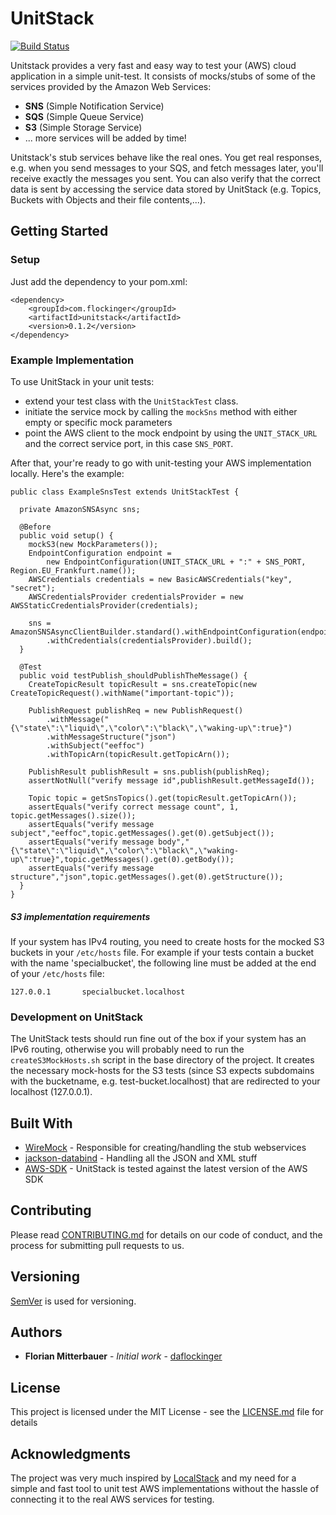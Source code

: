 # UnitStack
[![Build Status](https://travis-ci.org/daflockinger/unitstack.svg?branch=master)](https://travis-ci.org/daflockinger/unitstack)

Unitstack provides a very fast and easy way to test your (AWS) cloud application in a simple unit-test.
It consists of mocks/stubs of some of the services provided by the Amazon Web Services:
* **SNS** (Simple Notification Service)
* **SQS** (Simple Queue Service)
* **S3** (Simple Storage Service)
* ... more services will be added by time!

Unitstack's stub services behave like the real ones. You get real responses, 
e.g. when you send messages to your SQS, and fetch messages later, you'll receive exactly 
the messages you sent. 
You can also verify that the correct data is sent by accessing the service data 
stored by UnitStack (e.g. Topics, Buckets with Objects and their file contents,...).

## Getting Started

### Setup
Just add the dependency to your pom.xml:
```
<dependency>
    <groupId>com.flockinger</groupId>
    <artifactId>unitstack</artifactId>
    <version>0.1.2</version>
</dependency>
```

### Example Implementation

To use UnitStack in your unit tests:
* extend your test class with the ``UnitStackTest`` class. 
* initiate the service mock by calling the ``mockSns`` method with either
empty or specific mock parameters
* point the AWS client to the mock endpoint by using the
``UNIT_STACK_URL`` and the correct service port, in this case ``SNS_PORT``.

After that, your're ready to go with unit-testing your AWS implementation locally.
Here's the example:
```
public class ExampleSnsTest extends UnitStackTest {

  private AmazonSNSAsync sns;

  @Before
  public void setup() {
    mockS3(new MockParameters());
    EndpointConfiguration endpoint =
        new EndpointConfiguration(UNIT_STACK_URL + ":" + SNS_PORT, Region.EU_Frankfurt.name());
    AWSCredentials credentials = new BasicAWSCredentials("key", "secret");
    AWSCredentialsProvider credentialsProvider = new AWSStaticCredentialsProvider(credentials);

    sns = AmazonSNSAsyncClientBuilder.standard().withEndpointConfiguration(endpoint)
        .withCredentials(credentialsProvider).build();
  } 

  @Test
  public void testPublish_shouldPublishTheMessage() {
    CreateTopicResult topicResult = sns.createTopic(new CreateTopicRequest().withName("important-topic"));
    
    PublishRequest publishReq = new PublishRequest()
        .withMessage("{\"state\":\"liquid\",\"color\":\"black\",\"waking-up\":true}")
        .withMessageStructure("json")
        .withSubject("eeffoc")
        .withTopicArn(topicResult.getTopicArn());
    
    PublishResult publishResult = sns.publish(publishReq);
    assertNotNull("verify message id",publishResult.getMessageId());
    
    Topic topic = getSnsTopics().get(topicResult.getTopicArn());
    assertEquals("verify correct message count", 1, topic.getMessages().size());
    assertEquals("verify message subject","eeffoc",topic.getMessages().get(0).getSubject());
    assertEquals("verify message body","{\"state\":\"liquid\",\"color\":\"black\",\"waking-up\":true}",topic.getMessages().get(0).getBody());
    assertEquals("verify message structure","json",topic.getMessages().get(0).getStructure());
  }
}
```

##### S3 implementation requirements

If your system has IPv4 routing, you need to create hosts for the mocked S3 buckets in your ``/etc/hosts`` file. 
For example if your tests contain a bucket with the name 'specialbucket', the following line must be added
at the end of your ``/etc/hosts`` file:
```
127.0.0.1       specialbucket.localhost
```

### Development on UnitStack

The UnitStack tests should run fine out of the box if your system has an IPv6 routing, 
otherwise you will probably need to run the ``createS3MockHosts.sh`` script in the base directory of the project.
It creates the necessary mock-hosts for the S3 tests (since S3 expects subdomains with the bucketname, e.g.
test-bucket.localhost) that are redirected to your localhost (127.0.0.1).

## Built With

* [WireMock](https://github.com/tomakehurst/wiremock) - Responsible for creating/handling the stub webservices
* [jackson-databind](https://github.com/FasterXML/jackson-databind) - Handling all the JSON and XML stuff
* [AWS-SDK](https://github.com/aws/aws-sdk-java) - UnitStack is tested against the latest version of the AWS SDK

## Contributing

Please read [CONTRIBUTING.md](https://github.com/daflockinger/unitstack/blob/master/CONTRIBUTING.md) for details on our code of conduct, and the process for submitting pull requests to us.

## Versioning

[SemVer](http://semver.org/) is used for versioning. 

## Authors

* **Florian Mitterbauer** - *Initial work* - [daflockinger](https://github.com/daflockinger)


## License

This project is licensed under the MIT License - see the [LICENSE.md](https://github.com/daflockinger/unitstack/blob/master/LICENSE) file for details

## Acknowledgments
The project was very much inspired by [LocalStack](https://github.com/localstack/localstack) and my need for a simple and fast 
tool to unit test AWS implementations without the hassle of connecting it to the real AWS services for testing.
